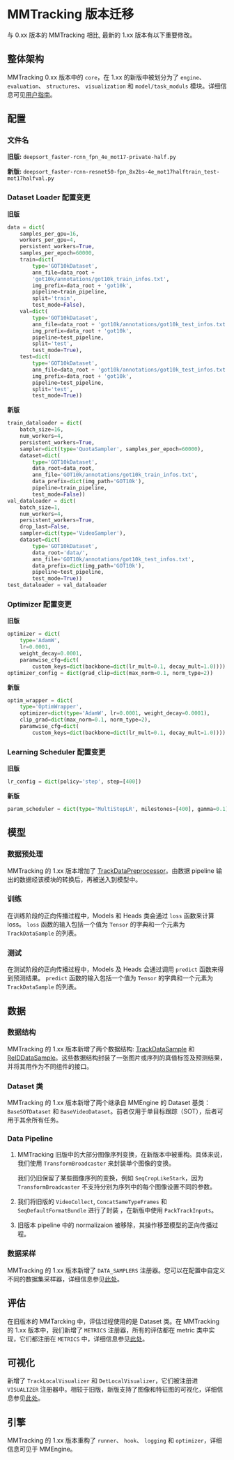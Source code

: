 # MMTracking 版本迁移

与 0.xx 版本的 MMTracking 相比, 最新的 1.xx 版本有以下重要修改。

## 整体架构

MMTracking 0.xx 版本中的 `core`，在 1.xx 的新版中被划分为了 `engine`、 `evaluation`、 `structures`、 `visualization` 和 `model/task_moduls` 模块。详细信息可见[用户指南](../../docs/en/user_guides)。

## 配置

### 文件名

**旧版:** `deepsort_faster-rcnn_fpn_4e_mot17-private-half.py`

**新版:** `deepsort_faster-rcnn-resnet50-fpn_8x2bs-4e_mot17halftrain_test-mot17halfval.py`

### Dataset Loader  配置变更

**旧版**

```python
data = dict(
    samples_per_gpu=16,
    workers_per_gpu=4,
    persistent_workers=True,
    samples_per_epoch=60000,
    train=dict(
        type='GOT10kDataset',
        ann_file=data_root +
        'got10k/annotations/got10k_train_infos.txt',
        img_prefix=data_root + 'got10k',
        pipeline=train_pipeline,
        split='train',
        test_mode=False),
    val=dict(
        type='GOT10kDataset',
        ann_file=data_root + 'got10k/annotations/got10k_test_infos.txt',
        img_prefix=data_root + 'got10k',
        pipeline=test_pipeline,
        split='test',
        test_mode=True),
    test=dict(
        type='GOT10kDataset',
        ann_file=data_root + 'got10k/annotations/got10k_test_infos.txt',
        img_prefix=data_root + 'got10k',
        pipeline=test_pipeline,
        split='test',
        test_mode=True))
```

**新版**

```python
train_dataloader = dict(
    batch_size=16,
    num_workers=4,
    persistent_workers=True,
    sampler=dict(type='QuotaSampler', samples_per_epoch=60000),
    dataset=dict(
        type='GOT10kDataset',
        data_root=data_root,
        ann_file='GOT10k/annotations/got10k_train_infos.txt',
        data_prefix=dict(img_path='GOT10k'),
        pipeline=train_pipeline,
        test_mode=False))
val_dataloader = dict(
    batch_size=1,
    num_workers=4,
    persistent_workers=True,
    drop_last=False,
    sampler=dict(type='VideoSampler'),
    dataset=dict(
        type='GOT10kDataset',
        data_root='data/',
        ann_file='GOT10k/annotations/got10k_test_infos.txt',
        data_prefix=dict(img_path='GOT10k'),
        pipeline=test_pipeline,
        test_mode=True))
test_dataloader = val_dataloader
```

### Optimizer  配置变更

**旧版**

```python
optimizer = dict(
    type='AdamW',
    lr=0.0001,
    weight_decay=0.0001,
    paramwise_cfg=dict(
        custom_keys=dict(backbone=dict(lr_mult=0.1, decay_mult=1.0))))
optimizer_config = dict(grad_clip=dict(max_norm=0.1, norm_type=2))
```

**新版**

```python
optim_wrapper = dict(
    type='OptimWrapper',
    optimizer=dict(type='AdamW', lr=0.0001, weight_decay=0.0001),
    clip_grad=dict(max_norm=0.1, norm_type=2),
    paramwise_cfg=dict(
        custom_keys=dict(backbone=dict(lr_mult=0.1, decay_mult=1.0))))
```

### Learning Scheduler  配置变更

**旧版**

```python
lr_config = dict(policy='step', step=[400])
```

**新版**

```python
param_scheduler = dict(type='MultiStepLR', milestones=[400], gamma=0.1)
```

## 模型

### 数据预处理

MMTracking 的 1.xx 版本增加了 [TrackDataPreprocessor](../../mmtrack/models/data_preprocessors/data_preprocessor.py)。由数据 pipeline 输出的数据经该模块的转换后，再被送入到模型中。

### 训练

在训练阶段的正向传播过程中，Models 和 Heads 类会通过 `loss` 函数来计算 loss。 `loss` 函数的输入包括一个值为 `Tensor` 的字典和一个元素为 `TrackDataSample` 的列表。

### 测试

在测试阶段的正向传播过程中，Models 及 Heads 会通过调用 `predict` 函数来得到预测结果。 `predict` 函数的输入包括一个值为 `Tensor` 的字典和一个元素为 `TrackDataSample` 的列表。

## 数据

### 数据结构

MMTracking 的 1.xx 版本新增了两个数据结构: [TrackDataSample](../../mmtrack/structures/track_data_sample.py) 和 [ReIDDataSample](../../mmtrack/structures/reid_data_sample.py)。这些数据结构封装了一张图片或序列的真值标签及预测结果，并将其用作为不同组件的接口。

### Dataset 类

MMTracking 的 1.xx 版本新增了两个继承自 MMEngine 的 Dataset 基类： `BaseSOTDataset` 和 `BaseVideoDataset`。前者仅用于单目标跟踪（SOT），后者可用于其余所有任务。

### Data Pipeline

1. MMTracking 旧版中的大部分图像序列变换，在新版本中被重构。具体来说，我们使用 `TransformBroadcaster` 来封装单个图像的变换。

   我们仍旧保留了某些图像序列的变换，例如 `SeqCropLikeStark`，因为 `TransformBroadcaster` 不支持分别为序列中的每个图像设置不同的参数。

2. 我们将旧版的 `VideoCollect`, `ConcatSameTypeFrames` 和 `SeqDefaultFormatBundle` 进行了封装 ，在新版中使用 `PackTrackInputs`。

3. 旧版本 pipeline 中的 normalizaion 被移除，其操作移至模型的正向传播过程。

### 数据采样

MMTracking 的 1.xx 版本新增了 `DATA_SAMPLERS` 注册器。您可以在配置中自定义不同的数据集采样器，详细信息参见[此处](../../mmtrack/datasets/samplers)。

## 评估

在旧版本的 MMTarcking 中，评估过程使用的是 Dataset 类。在 MMTracking 的 1.xx 版本中，我们新增了 `METRICS` 注册器，所有的评估都在 metric 类中实现，它们都注册在 `METRICS` 中，详细信息参见[此处](../../mmtrack/evaluation/metrics)。

## 可视化

新增了 `TrackLocalVisualizer` 和 `DetLocalVisualizer`，它们被注册进 `VISUALIZER` 注册器中。相较于旧版，新版支持了图像和特征图的可视化，详细信息参见[此处](../../mmtrack/visualization/local_visualizer.py)。

## 引擎

MMTracking 的 1.xx 版本重构了 `runner`、 `hook`、 `logging` 和 `optimizer`，详细信息可见于 MMEngine。

